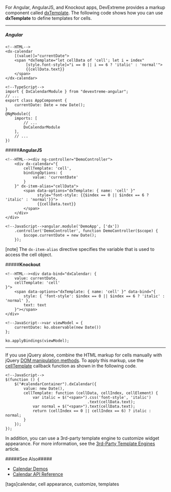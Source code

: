 For Angular, AngularJS, and Knockout apps, DevExtreme provides a markup component called [dxTemplate](/api-reference/10%20UI%20Widgets/Markup%20Components/dxTemplate '/Documentation/ApiReference/UI_Widgets/Markup_Components/dxTemplate/'). The following code shows how you can use **dxTemplate** to define templates for cells.

---
##### Angular

    <!--HTML-->
    <dx-calendar
        [(value)]="currentDate">
        <span *dxTemplate="let cellData of 'cell'; let i = index"
             [style.font-style]="i == 0 || i == 6 ? 'italic' : 'normal'">
             {{cellData.text}}
        </span>
    </dx-calendar>

    <!--TypeScript-->
    import { DxCalendarModule } from "devextreme-angular";
    // ...
    export class AppComponent {
        currentDate: Date = new Date();
    }
    @NgModule({
        imports: [
            // ...
            DxCalendarModule
        ],
        // ...
    })

#####**AngularJS**

    <!--HTML--><div ng-controller="DemoController">
        <div dx-calendar="{
            cellTemplate: 'cell',
            bindingOptions: {
                value: 'currentDate'
            }
        }" dx-item-alias="cellData">
            <span data-options="dxTemplate: { name: 'cell' }"
                  style="font-style: {{$index == 0 || $index == 6 ? 'italic' : 'normal'}}">
                  {{cellData.text}}
            </span>
        </div>
    </div>

    <!--JavaScript-->angular.module('DemoApp', ['dx'])
        .controller('DemoController', function DemoController($scope) {
            $scope.currentDate = new Date();
        });

[note] The `dx-item-alias` directive specifies the variable that is used to access the cell object.

#####**Knockout**

    <!--HTML--><div data-bind="dxCalendar: {
        value: currentDate,
        cellTemplate: 'cell'
    }">
        <span data-options="dxTemplate: { name: 'cell' }" data-bind="{
            style: { 'font-style': $index == 0 || $index == 6 ? 'italic' : 'normal' },
            text: text
        }"></span>
    </div>

    <!--JavaScript-->var viewModel = {
        currentDate: ko.observable(new Date())
    };

    ko.applyBindings(viewModel);

---

If you use jQuery alone, combine the HTML markup for cells manually with jQuery [DOM manipulation methods](https://api.jquery.com/category/manipulation). To apply this markup, use the [cellTemplate](/api-reference/10%20UI%20Widgets/dxCalendar/1%20Configuration/cellTemplate.md '/Documentation/ApiReference/UI_Widgets/dxCalendar/Configuration/#cellTemplate') callback function as shown in the following code.

    <!--JavaScript-->
    $(function () {
        $("#calendarContainer").dxCalendar({
            value: new Date(),
            cellTemplate: function (cellData, cellIndex, cellElement) {
                var italic = $("<span>").css('font-style', 'italic')
                                        .text(cellData.text);
                var normal = $("<span>").text(cellData.text);
                return (cellIndex == 0 || cellIndex == 6) ? italic : normal;
            }
        });
    });

In addition, you can use a 3rd-party template engine to customize widget appearance. For more information, see the [3rd-Party Template Engines](/concepts/05%20Widgets/zz%20Common/30%20Templates/30%203rd-Party%20Template%20Engines.md '/Documentation/Guide/Widgets/Common/Templates/#3rd-Party_Template_Engines') article.

#####See Also#####
- [Calendar Demos](https://js.devexpress.com/Demos/WidgetsGallery/#demo/editors-calendar-overview)
- [Calendar API Reference](/api-reference/10%20UI%20Widgets/dxCalendar '/Documentation/ApiReference/UI_Widgets/dxCalendar/')

[tags]calendar, cell appearance, customize, templates